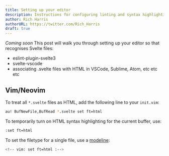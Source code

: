 ```yaml
---
title: Setting up your editor
description: Instructions for configuring linting and syntax highlighting
author: Rich Harris
authorURL: https://twitter.com/Rich_Harris
draft: true
---
```


*Coming soon* This post will walk you through setting up your editor so that recognises Svelte files:

* eslint-plugin-svelte3
* svelte-vscode
* associating .svelte files with HTML in VSCode, Sublime, Atom, etc etc etc

## Vim/Neovim

To treat all `*.svelte` files as HTML, add the following line to your `init.vim`:

```bash
au! BufNewFile,BufRead *.svelte set ft=html
```

To temporarily turn on HTML syntax highlighting for the current buffer, use:

```bash
:set ft=html
```

To set the filetype for a single file, use a [modeline](https://vim.fandom.com/wiki/Modeline_magic):

```bash
<!-- vim: set ft=html :-->
```

